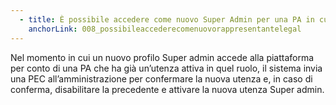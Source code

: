 ```yaml
---
  - title: È possibile accedere come nuovo Super Admin per una PA in cui è già presente un utente dello stesso ruolo? Cosa bisogna fare per cambiare l’utenza del Super Admin associato a una PA?
    anchorLink: 008_possibileaccederecomenuovorappresentantelegal
---
```


Nel momento in cui un nuovo profilo Super admin accede alla piattaforma per conto di una PA che ha già un’utenza attiva in quel ruolo, il sistema invia una PEC all’amministrazione per confermare la nuova utenza e, in caso di conferma, disabilitare la precedente e attivare la nuova utenza Super admin.
